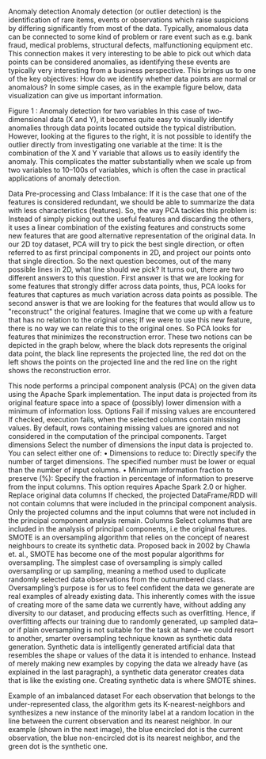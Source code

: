 
Anomaly detection
Anomaly detection (or outlier detection) is the identification of rare items, events or observations which raise suspicions by differing significantly from most of the data. Typically, anomalous data can be connected to some kind of problem or rare event such as e.g. bank fraud, medical problems, structural defects, malfunctioning equipment etc. This connection makes it very interesting to be able to pick out which data points can be considered anomalies, as identifying these events are typically very interesting from a business perspective.
This brings us to one of the key objectives: How do we identify whether data points are normal or anomalous? In some simple cases, as in the example figure below, data visualization can give us important information.

 
Figure 1 : Anomaly detection for two variables
In this case of two-dimensional data (X and Y), it becomes quite easy to visually identify anomalies through data points located outside the typical distribution. However, looking at the figures to the right, it is not possible to identify the outlier directly from investigating one variable at the time: It is the combination of the X and Y variable that allows us to easily identify the anomaly. This complicates the matter substantially when we scale up from two variables to 10–100s of variables, which is often the case in practical applications of anomaly detection.

Data Pre-processing and Class Imbalance:
If it is the case that one of the features is considered redundant, we should be able to summarize the data with less characteristics (features). So, the way PCA tackles this problem is: Instead of simply picking out the useful features and discarding the others, it uses a linear combination of the existing features and constructs some new features that are good alternative representation of the original data. In our 2D toy dataset, PCA will try to pick the best single direction, or often referred to as first principal components in 2D, and project our points onto that single direction. So the next question becomes, out of the many possible lines in 2D, what line should we pick?
It turns out, there are two different answers to this question. First answer is that we are looking for some features that strongly differ across data points, thus, PCA looks for features that captures as much variation across data points as possible. The second answer is that we are looking for the features that would allow us to "reconstruct" the original features. Imagine that we come up with a feature that has no relation to the original ones; If we were to use this new feature, there is no way we can relate this to the original ones. So PCA looks for features that minimizes the reconstruction error. These two notions can be depicted in the graph below, where the black dots represents the original data point, the black line represents the projected line, the red dot on the left shows the points on the projected line and the red line on the right shows the reconstruction error.

This node performs a principal component analysis (PCA) on the given data using the Apache Spark implementation. The input data is projected from its original feature space into a space of (possibly) lower dimension with a minimum of information loss.
Options
Fail if missing values are encountered
If checked, execution fails, when the selected columns contain missing values. By default, rows containing missing values are ignored and not considered in the computation of the principal components.
Target dimensions
Select the number of dimensions the input data is projected to. You can select either one of:
•	Dimensions to reduce to: Directly specify the number of target dimensions. The specified number must be lower or equal than the number of input columns.
•	Minimum information fraction to preserve (%): Specify the fraction in percentage of information to preserve from the input columns. This option requires Apache Spark 2.0 or higher.
Replace original data columns
If checked, the projected DataFrame/RDD will not contain columns that were included in the principal component analysis. Only the projected columns and the input columns that were not included in the principal component analysis remain.
Columns
Select columns that are included in the analysis of principal components, i.e the original features.
SMOTE is an oversampling algorithm that relies on the concept of nearest neighbours to create its synthetic data. Proposed back in 2002 by Chawla et. al., SMOTE has become one of the most popular algorithms for oversampling. 
The simplest case of oversampling is simply called oversampling or up sampling, meaning a method used to duplicate randomly selected data observations from the outnumbered class. 
Oversampling’s purpose is for us to feel confident the data we generate are real examples of already existing data. This inherently comes with the issue of creating more of the same data we currently have, without adding any diversity to our dataset, and producing effects such as overfitting. 
Hence, if overfitting affects our training due to randomly generated, up sampled data– or if plain oversampling is not suitable for the task at hand– we could resort to another, smarter oversampling technique known as synthetic data generation.
Synthetic data is intelligently generated artificial data that resembles the shape or values of the data it is intended to enhance. Instead of merely making new examples by copying the data we already have (as explained in the last paragraph), a synthetic data generator creates data that is like the existing one. Creating synthetic data is where SMOTE shines.
 
Example of an imbalanced dataset
For each observation that belongs to the under-represented class, the algorithm gets its K-nearest-neighbors and synthesizes a new instance of the minority label at a random location in the line between the current observation and its nearest neighbor. 
In our example (shown in the next image), the blue encircled dot is the current observation, the blue non-encircled dot is its nearest neighbor, and the green dot is the synthetic one.
 


